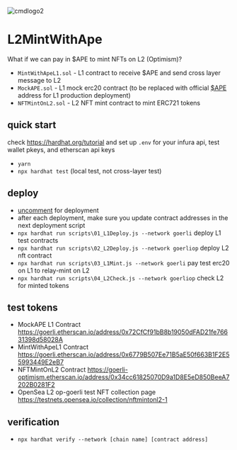 ![cmdlogo2](https://github.com/AnotherWorldDAO/ETHGlobal-L2MintWithAPE/assets/182446/d06540aa-1d11-4cb1-b226-2b0d6403b15e)


# L2MintWithApe
What if we can pay in $APE to mint NFTs on L2 (Optimism)?

- `MintWithApeL1.sol` - L1 contract to receive $APE and send cross layer message to L2
- `MockAPE.sol` - L1 mock erc20 contract (to be replaced with official [$APE](https://etherscan.io/token/0x4d224452801aced8b2f0aebe155379bb5d594381) address for L1 production deployment)
- `NFTMintOnL2.sol` - L2 NFT mint contract to mint ERC721 tokens

## quick start
check https://hardhat.org/tutorial and set up `.env` for your infura api, test wallet pkeys, and etherscan api keys

- `yarn`
- `npx hardhat test` (local test, not cross-layer test)

## deploy
- [uncomment](https://github.com/AnotherWorldDAO/L2MintWithAPE/blob/3ca25260e1214817fe2fb39bd5773d664145fa10/contracts/MintWithApeL1.sol#L97) for deployment
- after each deployment, make sure you update contract addresses in the next deployment script
- `npx hardhat run scripts\01_L1Deploy.js --network goerli` deploy L1 test contracts
- `npx hardhat run scripts\02_L2Deploy.js --network goerliop` deploy L2 nft contract
- `npx hardhat run scripts\03_L1Mint.js --network goerli` pay test erc20 on L1 to relay-mint on L2
- `npx hardhat run scripts\04_L2Check.js --network goerliop` check L2 for minted tokens

## test tokens
- MockAPE L1 Contract https://goerli.etherscan.io/address/0x72CfCf91bB8b19050dFAD21fe76631398d58028A
- MintWithApeL1 Contract https://goerli.etherscan.io/address/0x6779B507Ee71B5aE50f663B1F2E55993449E2eB7
- NFTMintOnL2 Contract https://goerli-optimism.etherscan.io/address/0x34cc61825070D9a1D8E5eD850BeeA7202B0281F2
- OpenSea L2 op-goerli test NFT collection page https://testnets.opensea.io/collection/nftmintonl2-1

## verification
- `npx hardhat verify --network [chain name] [contract address]`
